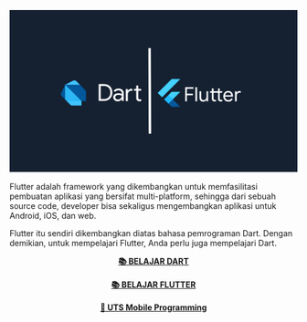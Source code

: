![](res/flutter-dart.jpg)

Flutter adalah framework yang dikembangkan untuk memfasilitasi pembuatan aplikasi yang bersifat multi-platform, sehingga dari sebuah source code, developer bisa sekaligus mengembangkan aplikasi untuk Android, iOS, dan web.

Flutter itu sendiri dikembangkan diatas bahasa pemrograman Dart. Dengan demikian, untuk mempelajari Flutter, Anda perlu juga mempelajari Dart.

<p align=center>
    <a href="dart/"><b>📚 BELAJAR DART</b></a><br>
    <br>
    <a href="flutter/"><b>📚 BELAJAR FLUTTER</b></a><br>
    <br>
    <a href="flutter/soal/soal2.md"><b>📝 UTS Mobile Programming</b></a>
</p>